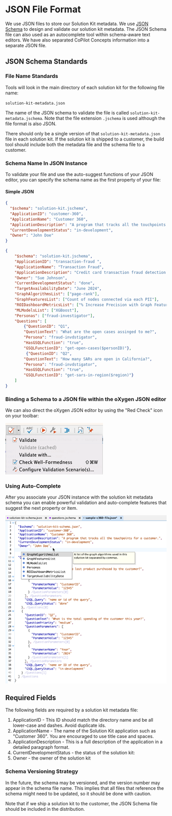 # JSON File Format

We use JSON files to store our Solution Kit metadata.
We use [JSON Schema](https://json-schema.org/) to design and validate our solution kit metadata.
The JSON Schema file can also used as an autocomplete tool within schema-aware text editors.
We have also separated CoPilot Concepts information into a separate JSON file.

## JSON Schema Standards

### File Name Standards

Tools will look in the main directory of each solution kit for the following file name:

```solution-kit-metadata.json```

The name of the JSON schema to validate the file is called ```solution-kit-metadata.jschema```.
Note that the file extension ```.jschema``` is used although the file format is also JSON.

There should only be a single version of that ```solution-kit-metadata.json``` file in each solution kit.
If the solution kit is shipped to a customer, the build tool should include both the metadata file
and the schema file to a customer.

### Schema Name In JSON Instance

To validate your file and use the auto-suggest functions of your JSON editor, you can specify the schema name as the first property of your file:

#### Simple JSON

```json
{
  "$schema": "solution-kit.jschema",
  "ApplicationID": "customer-360",
  "ApplicationName": "Customer 360",
  "ApplicationDescription": "A program that tracks all the touchpoints for a customer.",
  "CurrentDevelopmentStatus": "in-development",
  "Owner": "John Doe"
}
```

```json
{
    "$schema": "solution-kit.jschema",
    "ApplicationID": "transaction-fraud ",
    "ApplicationName": "Transaction Fraud",
    "ApplicationDescription": "Credit card transaction fraud detection identifies and prevents unauthorized or deceptive transactions in real-time. It analyzes transaction data, including cardholder information, transaction details, and historical patterns, to detect anomalies and suspicious activity indicative of fraud.",
    "Owner": "Sue Johnson",
    "CurrentDevelopmentStatus": "done",
    "TargetAvailabilityDate": "June 2024",
    "GraphAlgorithmsList": ["page-rank"],
    "GraphFeaturesList": ["Count of nodes connected via each PII"],
    "ROIDashboardMetricsList": ["% Increase Precision with Graph Features"],
    "MLModelsList": ["XGBoost"],
    "Personas": ["fraud-investigator"],
    "Questions": [
        {"QuestionID": "Q1", 
        "QuestionText": "What are the open cases assinged to me?", 
        "Persona": "fraud-invdstigator",
        "HasGSQLFunction": "true",
        "GSQLFunctionID": "get-open-cases($personID)"},
         {"QuestionID": "Q2", 
        "QuestionText": "How many SARs are open in California?", 
        "Persona": "fraud-invdstigator",
        "HasGSQLFunction": "true",
        "GSQLFunctionID": "get-sars-in-region($region)"}
    ]
}
```

### Binding a Schema to a JSON file within the oXygen JSON editor

We can also direct the oXygen JSON editor by using the "Red Check" icon on your toolbar:

![](../img/configure-validation.png)

### Using Auto-Complete

After you associate your JSON instance with the solution kit metadata schema you can enable
powerful validation and auto-complete features that suggest the next property or item.

![](../img/JSON-autocomplete.png)


## Required Fields

The following fields are required by a solution kit metadata file:

1. ApplicationID - This ID should match the directory name and be all lower-case and dashes.  Avoid duplicate ids.
2. ApplicationName - The name of the Solution Kit application such as "Customer 360".  You are encouraged to use title case and spaces.
3. ApplicationDescription - This is a full description of the application in a detailed paragraph format.
4. CurrentDevelopmentStatus - the status of the solution kit: 
4. Owner - the owner of the solution kit

### Schema Versioning Strategy

In the future, the schema may be versioned, and the version number may appear in the schema file name.  This implies that
all files that reference the schema might need to be updated, so it should be done with caution.

Note that if we ship a solution kit to the customer, the JSON Schema file should be included in the distribution.



